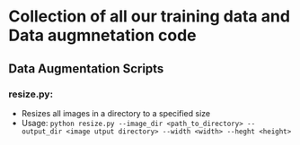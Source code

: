# Collection of all our training data and Data augmnetation code

## Data Augmentation Scripts
### resize.py:
   - Resizes all images in a directory to a specified size
   - Usage: `python resize.py --image_dir <path_to_directory> --output_dir <image utput directory> --width <width> --heght <height>`


